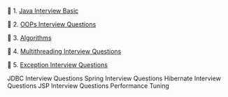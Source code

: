 :herb: 1. [Java Interview Basic](src/main/resources/static/pages/java/basic.md)

:herb: 2. [OOPs Interview Questions](src/main/resources/static/pages/java/oops.md)

:herb: 3. [Algorithms](src/main/resources/static/pages/algorithms/index-algorithms.md)

:herb: 4.
[Multithreading Interview Questions](src/main/resources/static/pages/java/multithreading.md)

:herb: 5. [Exception Interview Questions](src/main/resources/static/pages/java/exception.md)


JDBC Interview Questions
Spring Interview Questions
Hibernate Interview Questions
JSP Interview Questions
Performance Tuning






